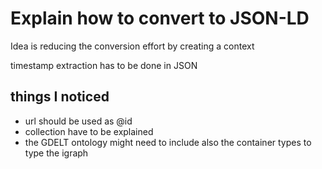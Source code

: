 # Explain how to convert to JSON-LD

Idea is reducing the conversion effort by creating a context

timestamp extraction has to be done in JSON


## things I noticed

- url should be used as @id
- collection have to be explained
- the GDELT ontology might need to include 
  also the container types to type the igraph
